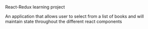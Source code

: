 React-Redux learning project

An application that allows user to select from a list of books and will maintain state throughout the different react components
